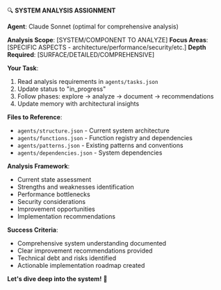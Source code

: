 🔍 **SYSTEM ANALYSIS ASSIGNMENT**

**Agent**: Claude Sonnet (optimal for comprehensive analysis)

**Analysis Scope**: [SYSTEM/COMPONENT TO ANALYZE]
**Focus Areas**: [SPECIFIC ASPECTS - architecture/performance/security/etc.]
**Depth Required**: [SURFACE/DETAILED/COMPREHENSIVE]

**Your Task**:

1. Read analysis requirements in `agents/tasks.json`
2. Update status to "in_progress"
3. Follow phases: explore → analyze → document → recommendations
4. Update memory with architectural insights

**Files to Reference**:

- `agents/structure.json` - Current system architecture
- `agents/functions.json` - Function registry and dependencies
- `agents/patterns.json` - Existing patterns and conventions
- `agents/dependencies.json` - System dependencies

**Analysis Framework**:

- Current state assessment
- Strengths and weaknesses identification
- Performance bottlenecks
- Security considerations
- Improvement opportunities
- Implementation recommendations

**Success Criteria**:

- Comprehensive system understanding documented
- Clear improvement recommendations provided
- Technical debt and risks identified
- Actionable implementation roadmap created

**Let's dive deep into the system!** 🧠
